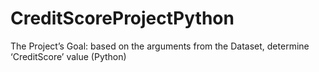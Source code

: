 # CreditScoreProjectPython
The Project’s Goal: based on the arguments from the Dataset, determine ‘CreditScore’ value (Python)
